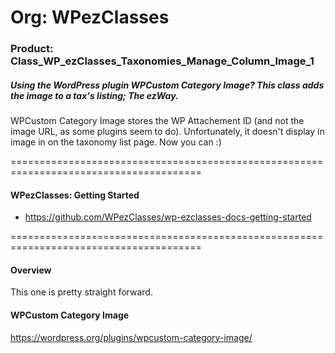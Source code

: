 # Org: WPezClasses
### Product: Class_WP_ezClasses_Taxonomies_Manage_Column_Image_1

##### Using the WordPress plugin WPCustom Category Image? This class adds the image to a tax's listing; The ezWay. 

WPCustom Category Image stores the WP Attachement ID (and not the image URL, as some plugins seem to do). Unfortunately, it doesn't display in image in on the taxonomy list page. Now you can :)

=======================================================================================

#### WPezClasses: Getting Started
- https://github.com/WPezClasses/wp-ezclasses-docs-getting-started

=======================================================================================

#### Overview

This one is pretty straight forward.  



#### WPCustom Category Image

https://wordpress.org/plugins/wpcustom-category-image/